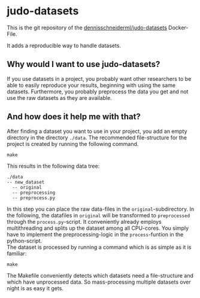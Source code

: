# judo-datasets

This is the git repository of the [dennisschneiderml/judo-datasets](https://hub.docker.com/repository/docker/dennisschneiderml/judo-datasets/general) Docker-File.

It adds a reproducible way to handle datasets.

## Why would I want to use judo-datasets?

If you use datasets in a project, you probably want other researchers to be able to easily reproduce your results, beginning with using the same datasets.
Furthermore, you probably preprocess the data you get and not use the raw datasets as they are available.

## And how does it help me with that?

After finding a dataset you want to use in your project, you add an empty directory in the directory `./data`.
The recommended file-structure for the project is created by running the following command.
```shell
make
```
This results in the following data tree:
```shell
./data
-- new_dataset
  -- original
  -- preprocessing
  -- preprocess.py
```
In this step you can place the raw data-files in the `original`-subdirectory.
In the following, the datafiles in `original` will be transformed to `preprocessed` through the `process.py`-script.
It conveniently already employs multithreading and splits up the dataset among all CPU-cores. You simply have to implement the preprocessing-logic in the `process`-funtion in the python-script. \
The dataset is processed by running a command which is as simple as it is familiar:
```shell
make
```
The Makefile conveniently detects which datasets need a file-structure and which have unprocessed data. So mass-processing multiple datasets over night is as easy it gets.
